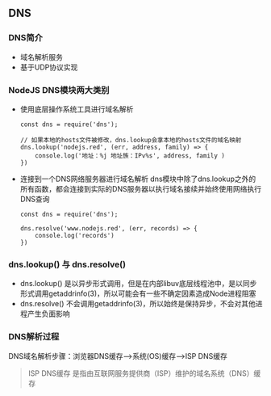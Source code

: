 ## DNS

### DNS简介
- 域名解析服务
- 基于UDP协议实现

### NodeJS DNS模块两大类别
- 使用底层操作系统工具进行域名解析
    ```
    const dns = require('dns');

    // 如果本地的hosts文件被修改，dns.lookup会拿本地的hosts文件的域名映射
    dns.lookup('nodejs.red', (err, address, family) => {
        console.log('地址：%j 地址族：IPv%s', address, family )
    })
    ```
- 连接到一个DNS网络服务器进行域名解析
  dns模块中除了dns.lookup之外的所有函数，都会连接到实际的DNS服务器以执行域名接续并始终使用网络执行DNS查询
    ```
    const dns = require('dns');

    dns.resolve('www.nodejs.red', (err, records) => {
        console.log('records')
    })
    ```

### dns.lookup() 与 dns.resolve()
- dns.lookup() 是以异步形式调用，但是在内部libuv底层线程池中，是以同步形式调用getaddrinfo(3)，所以可能会有一些不确定因素造成Node进程阻塞
- dns.resolve() 不会调用getaddrinfo(3)，所以始终是保持异步，不会对其他进程产生负面影响

### DNS解析过程
DNS域名解析步骤：浏览器DNS缓存——>系统(OS)缓存——>ISP DNS缓存
>ISP DNS缓存 是指由互联网服务提供商（ISP）维护的域名系统（DNS）缓存